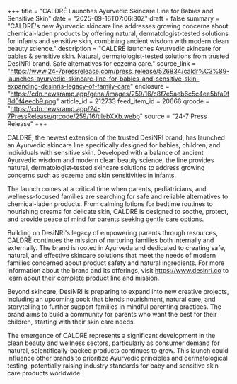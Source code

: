 +++
title = "CALDRÉ Launches Ayurvedic Skincare Line for Babies and Sensitive Skin"
date = "2025-09-16T07:06:30Z"
draft = false
summary = "CALDRÉ's new Ayurvedic skincare line addresses growing concerns about chemical-laden products by offering natural, dermatologist-tested solutions for infants and sensitive skin, combining ancient wisdom with modern clean beauty science."
description = "CALDRÉ launches Ayurvedic skincare for babies & sensitive skin. Natural, dermatologist-tested solutions from trusted DesiNRI brand. Safe alternatives for eczema care."
source_link = "https://www.24-7pressrelease.com/press_release/526834/caldr%C3%89-launches-ayurvedic-skincare-line-for-babies-and-sensitive-skin-expanding-desinris-legacy-of-family-care"
enclosure = "https://cdn.newsramp.app/genai/images/259/16/c8f7e5aeb6c5c4ee5bfa9f8d0f4eecb9.png"
article_id = 212733
feed_item_id = 20666
qrcode = "https://cdn.newsramp.app/24-7PressRelease/qrcode/259/16/tilebXXb.webp"
source = "24-7 Press Release"
+++

<p>CALDRÉ, the newest extension of the trusted DesiNRI brand, has launched an Ayurvedic skincare line specifically designed for babies, children, and individuals with sensitive skin. Developed with a balance of ancient Ayurvedic wisdom and modern clean beauty science, the line provides natural, dermatologist-tested skincare solutions to address growing concerns such as eczema and skin sensitivities in infants.</p><p>The launch comes at a critical time when parents, pediatricians, and wellness-focused families are searching for safe and reliable alternatives to chemical-laden products. From calming lotions for bedtime routines to nourishing creams for delicate skin, CALDRÉ is designed to soothe, protect, and provide peace of mind for parents seeking gentle care options.</p><p>Building on DesiNRI's legacy of empowering parents through resources, CALDRÉ continues the mission of nurturing families both internally and externally. The brand is rooted in Ayurveda and dedicated to creating safe, natural, and effective skincare solutions that meet the needs of modern families concerned about product safety and natural ingredients. For more information about the brand and its offerings, visit <a href="https://www.desinri.co" rel="nofollow" target="_blank">https://www.desinri.co</a> to learn about their complete product line and mission.</p><p>Beyond skincare, DesiNRI is preparing to expand into new creative projects, including an upcoming book that blends nourishment, natural care, and storytelling to further support families in mindful parenting practices. The brand aims to build a community for parents who want the best for their children, starting with their skin care needs.</p><p>The emergence of CALDRÉ represents a significant development in the clean beauty and wellness sectors, particularly as consumer demand for natural, scientifically-backed products continues to grow. This launch could influence other brands to prioritize Ayurvedic principles and dermatological testing, potentially raising industry standards for baby and sensitive skin care products worldwide.</p>